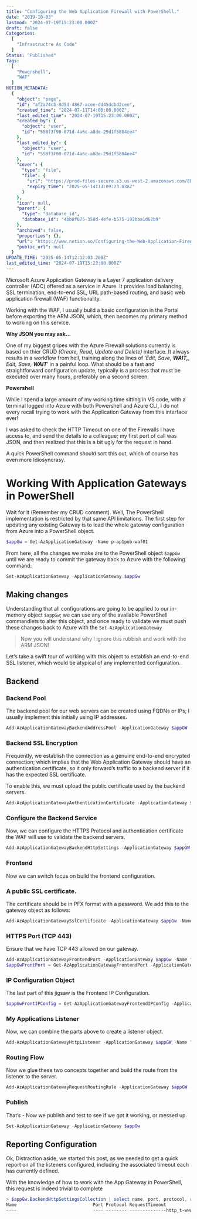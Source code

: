 ```yaml
---
title: "Configuring the Web Application Firewall with PowerShell."
date: "2019-10-03"
lastmod: "2024-07-19T15:23:00.000Z"
draft: false
Categories:
  [
    "Infrastructre As Code"
  ]
Status: "Published"
Tags:
  [
    "Powershell",
    "WAF"
  ]
NOTION_METADATA:
  {
    "object": "page",
    "id": "af2a74cb-8d5d-4867-acee-dd45dcbd2cee",
    "created_time": "2024-07-11T14:00:00.000Z",
    "last_edited_time": "2024-07-19T15:23:00.000Z",
    "created_by": {
      "object": "user",
      "id": "550f3f90-071d-4a6c-a8de-29d1f5804ee4"
    },
    "last_edited_by": {
      "object": "user",
      "id": "550f3f90-071d-4a6c-a8de-29d1f5804ee4"
    },
    "cover": {
      "type": "file",
      "file": {
        "url": "https://prod-files-secure.s3.us-west-2.amazonaws.com/8bc3c4f0-c291-4309-a955-a5876c66b3de/e56b5926-2ff1-4a3a-bffb-b80fbfe228bf/banner.png?X-Amz-Algorithm=AWS4-HMAC-SHA256&X-Amz-Content-Sha256=UNSIGNED-PAYLOAD&X-Amz-Credential=ASIAZI2LB466QZT7DB5G%2F20250514%2Fus-west-2%2Fs3%2Faws4_request&X-Amz-Date=20250514T120923Z&X-Amz-Expires=3600&X-Amz-Security-Token=IQoJb3JpZ2luX2VjEFwaCXVzLXdlc3QtMiJHMEUCIQD0fuWIrCqgak16VjFqzUDaGGPmEd6%2Bi4ug3is%2ByhZipQIgCD38fsERZMn38iecjD26PGlgJnAUmuCUgw8APF%2Fn5asq%2FwMIFRAAGgw2Mzc0MjMxODM4MDUiDFTPkIC1JSu6Rasj6ircAwEx2UfxFUzMeBTIjBHwVXoMG158vEghuXUHJdzBcdR2NCMoeAM3pn9HUKhnZEdFBi936aCFpZKkjTQlv%2BZett9gDoYawifQvGxoix6pkUiE0A5JsFzQABZRz%2FZnj4d86dpcU9p2UaiY%2B0Y3ppZsd2U0mQWTDwGlhMgIZxbpF78D9TlP86pRpYj6sROeVGfmBuIGGZX1aH2MyYnQVo%2BgeSZ6vGdDcydmNATAc%2Fsl7gqxmosUCMfEv7mGopdsyiyLHDVqBxYqrXG%2BtPVJizkob5uWnI3BavB5DPXd6WHOF3z3%2FRdi8H%2BDcoUpyqhB2U%2Fe34xub7kPCdvU8r6eZ1fnb2r2B94A56IYT%2FIMV0n%2B17jnObkksNRK5pk88Hv4YMYS1dhnPltnBBeXRZLPKsrHwf%2BGHSINqbIzQ7gYYYlLBa3s2ILaE0zgzqNzQTGRD%2BYMWPqBoK%2FptrAWWWmldIGgJT0kFVW40LNEx9GShvg8zwiX4r4wg9sdnbK7SMEcdV0GgaeA%2Fgd4%2B75oIMxSjXfIHsnDy56pVc0gmdIbYHQZ%2FYCA52IvydehKAZ6fVujGLeU6hxrz5vIithgAXxU%2Fy4O13%2F7lHqTjbrKcaziG7MpCxFHMfAceUEVA5eip94PMImGksEGOqUBA2GBoYj9u39%2FFYYpNpSzN92Q6eWWbanFnVSperWQe7xuE8GyXpPhKgJgvPxZn8sOw4jaPjIRKZf0mXMN3viNflA3myYzpdHdOIGn3g%2FlvXsMhjQ1zbyzyy0AjU42aBAj2dDDLoaHywWvQ5ov1SI4S3bUZiIi%2BJJ0AqHxz8mkysrShyhZHEh4H4MgEzDwOfxi1o0PPFx5Mmqzx6kmzCRMyghu99t0&X-Amz-Signature=bf71b1fc675e0c4f30011ae501962d236ad35384497a1d9ac7906692d88fb111&X-Amz-SignedHeaders=host&x-id=GetObject",
        "expiry_time": "2025-05-14T13:09:23.038Z"
      }
    },
    "icon": null,
    "parent": {
      "type": "database_id",
      "database_id": "4bb8f075-358d-4efe-b575-192baa1d62b9"
    },
    "archived": false,
    "properties": {},
    "url": "https://www.notion.so/Configuring-the-Web-Application-Firewall-with-PowerShell-af2a74cb8d5d4867aceedd45dcbd2cee",
    "public_url": null
  }
UPDATE_TIME: "2025-05-14T12:12:03.280Z"
last_edited_time: "2024-07-19T15:23:00.000Z"
---
```


Microsoft Azure Application Gateway is a Layer 7 application delivery controller (ADC) offered as a service in Azure. It provides load balancing, SSL termination, end-to-end SSL, URL path-based routing, and basic web application firewall (WAF) functionality.

Working with the WAF, I usually build a basic configuration in the Portal before exporting the ARM JSON, which, then becomes my primary method to working on this service.

**Why JSON you may ask…**

  One of my biggest gripes with the Azure Firewall solutions currently is based on thier CRUD *(Create, Read, Update and Delete)* interface. It always results in a workflow from hell, training along the lines of ‘*Edit, Save,* ***WAIT,***, *Edit, Save,* ***WAIT***’ in a painful loop. What should be a fast and straightforward configuration update, typically is a process that must be executed over many hours, preferably on a second screen.
  
  **Powershell**

  While I spend a large amount of my working time sitting in VS code, with a terminal logged into Azure with both Powershell and Azure CLI, I do not every recall trying to work with the Application Gateway from this interface ever!
  
  I was asked to check the HTTP Timeout on one of the Firewalls I have access to, and send the details to a colleague; my first port of call was JSON, and then realized that this is a bit ugly for the request in hand.

A quick PowerShell command should sort this out, which of course has even more Idiosyncrasy.

# Working With Application Gateways in PowerShell

Wait for it (Remember my CRUD comment). Well, The PowerShell implementation is restricted by that same API limitations. The first step for updating any existing Gateway is to load the whole gateway configuration from Azure into a PowerShell object.

```powershell
$appGw = Get-AzApplicationGateway -Name p-ap1pub-waf01
```

From here, all the changes we make are to the PowerShell object `$appGw` until we are ready to commit the gateway back to Azure with the following command:

```powershell
Set-AzApplicationGateway -ApplicationGateway $appGw
```

## Making changes

Understanding that all configurations are going to be applied to our in-memory object `$appGw`; we can use any of the available PowerShell commandlets to alter this object, and once ready to validate we must push these changes back to Azure with the `Set-AzApplicationGateway`

> Now you will understand why I ignore this rubbish and work with the ARM JSON!

Let’s take a swift tour of working with this object to establish an end-to-end SSL listener, which would be atypical of any implemented configuration.

## Backend

### Backend Pool

The backend pool for our web servers can be created using FQDNs or IPs; I usually implement this initially using IP addresses.

```powershell
Add-AzApplicationGatewayBackendAddressPool -ApplicationGateway $appGW -Name "AppPool" -BackendIPAddresses "192.168.####101", "192.168.1.102"$appGwBackPool = Get-AzApplicationGatewayBackendAddressPool -ApplicationGateway $appGW -Name "AppPool"
```

### Backend SSL Encryption

Frequently, we establish the connection as a genuine end-to-end encrypted connection; which implies that the Web Application Gateway should have an authentication certificate, so it only forward’s traffic to a backend server if it has the expected SSL certificate.

To enable this, we must upload the public certificate used by the backend servers.

```powershell
Add-AzApplicationGatewayAuthenticationCertificate -ApplicationGateway $appGW -Name "AppPoolPublicCert" -CertificateFile ".\myAppPublicCertifcate.cer"$appGwBackPoolCert = Get-AzureRmApplicationGatewayAuthenticationCertificate -ApplicationGateway $appGW -Name "AppPoolPublicCert"
```

### Configure the Backend Service

Now, we can configure the HTTPS Protocol and authentication certificate the WAF will use to validate the backend servers.

```powershell
Add-AzApplicationGatewayBackendHttpSettings -ApplicationGateway $appGW -Name "AppPoolHTTPS" -Port 443 -Protocol Https -CookieBasedAffinity Enabled -AuthenticationCertificates $appGwBackPoolCert$appGwBackPoolHTTPS = Get-AzureRmApplicationGatewayBackendHttpSettings -ApplicationGateway $AppGW -Name "AppPoolHTTPS"
```

### Frontend

Now we can switch focus on build the frontend configuration.

### A public SSL certificate.

The certificate should be in PFX format with a password. We add this to the gateway object as follows:

```powershell
Add-AzApplicationGatewaySslCertificate -ApplicationGateway $appGw -Name "FrontCert" -CertificateFile ".\myExternalFacingCertWithPrivateKey.pfx" -Password "myP@ssw0rd!"$appGwFrontCert = Get-AzApplicationGatewaySslCertificate -ApplicationGateway $appGW -Name "FrontCert"
```

### HTTPS Port (TCP 443)

Ensure that we have TCP 443 allowed on our gateway.

```powershell
Add-AzApplicationGatewayFrontendPort -ApplicationGateway $appGw -Name "FrontHTTPS" -Port “443”
$appGwFrontPort = Get-AzApplicationGatewayFrontendPort -ApplicationGateway $appGw -Name "FrontHTTPS"
```

### IP Configuration Object

The last part of this jigsaw is the Frontend IP Configuration.

```powershell
$appGwFrontIPConfig = Get-AzApplicationGatewayFrontendIPConfig -ApplicationGateway $AppGw -Name "FrontIP"
```

### My Applications Listener

Now, we can combine the parts above to create a listener object.

```powershell
Add-AzApplicationGatewayHttpListener -ApplicationGateway $appGW -Name "appListener" -Protocol Https -FrontendIPConfiguration $appGwFrontIPConfig -FrontendPort $appGwFrontPort -HostName "fqdn.myapp.site" -RequireServerNameIndication true -SslCertificate $AppGwFrontCert$appGwListener = Get-AzureRmApplicationGatewayHttpListener -ApplicationGateway $appGW -Name "appListener"
```

### Routing Flow

Now we glue these two concepts together and build the route from the listener to the server.

```powershell
Add-AzApplicationGatewayRequestRoutingRule -ApplicationGateway $appGW -Name "AppRule" -RuleType basic -BackendHttpSettings $appGwBackPoolHTTPS -HttpListener $appGwListener -BackendAddressPool $appGwBackPool
```

### Publish

That’s - Now we publish and test to see if we got it working, or messed up.

```powershell
Set-AzApplicationGateway -ApplicationGateway $appGw
```

## Reporting Configuration

Ok, Distraction aside, we started this post, as we needed to get a quick report on all the listeners configured, including the associated timeout each has currently defined.

With the knowledge of how to work with the App Gateway in PowerShell, this request is indeed trivial to complete

```powershell
> $appGw.BackendHttpSettingsCollection | select name, port, protocol, requesttimeout
Name                             Port Protocol RequestTimeout
----                             ---- -------- --------------http_t-www.mysite.com              80 Http                 20https_t-www.mysite.com            443 Https                20
```

